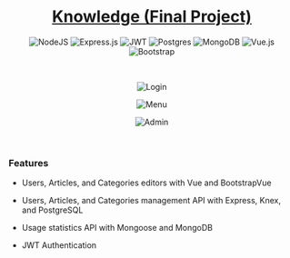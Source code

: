 <div align="center">

# [Knowledge (Final Project)](https://web-moderno-knowledge-frontend.herokuapp.com/)

![NodeJS](https://img.shields.io/badge/node.js-6DA55F?style=for-the-badge&logo=node.js&logoColor=white) ![Express.js](https://img.shields.io/badge/express.js-%23404d59.svg?style=for-the-badge&logo=express&logoColor=%2361DAFB) ![JWT](https://img.shields.io/badge/JWT-black?style=for-the-badge&logo=JSON%20web%20tokens) ![Postgres](https://img.shields.io/badge/postgres-%23316192.svg?style=for-the-badge&logo=postgresql&logoColor=white) ![MongoDB](https://img.shields.io/badge/MongoDB-%234ea94b.svg?style=for-the-badge&logo=mongodb&logoColor=white) ![Vue.js](https://img.shields.io/badge/vuejs-%2335495e.svg?style=for-the-badge&logo=vuedotjs&logoColor=%234FC08D) ![Bootstrap](https://img.shields.io/badge/bootstrap-%23563D7C.svg?style=for-the-badge&logo=bootstrap&logoColor=white)

&nbsp;

![Login](https://www.dropbox.com/s/yxr1xqy4an9cfmz/web-moderno-knowledge-login.gif?raw=1)

![Menu](https://www.dropbox.com/s/wv5yb6v7pkw5oov/web-moderno-knowledge-menu.gif?raw=1)

![Admin](https://www.dropbox.com/s/9mrfa6nnl9r4k2y/web-moderno-knowledge-admin.gif?raw=1)

</div>

&nbsp;

### Features

- Users, Articles, and Categories editors with Vue and BootstrapVue

- Users, Articles, and Categories management API with Express, Knex, and PostgreSQL

- Usage statistics API with Mongoose and MongoDB

- JWT Authentication
